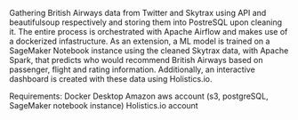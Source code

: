 Gathering British Airways data from Twitter and Skytrax using API and beautifulsoup respectively and storing them into PostreSQL upon cleaning it. The entire process is orchestrated with Apache Airflow and makes use of a dockerized infastructure. As an extension, a ML model is trained on a SageMaker Notebook instance using the cleaned Skytrax data, with Apache Spark, that predicts who would recommend British Airways based on passenger, flight and rating information. Additionally, an interactive dashboard is created with these data using Holistics.io.

Requirements:
Docker Desktop
Amazon aws account (s3, postgreSQL, SageMaker notebook instance)
Holistics.io account
